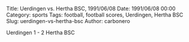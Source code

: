 Title: Uerdingen vs. Hertha BSC, 1991/06/08
Date: 1991/06/08 00:00
Category: sports
Tags: football, football scores, Uerdingen, Hertha BSC
Slug: uerdingen-vs-hertha-bsc
Author: carbonero


Uerdingen 1 - 2 Hertha BSC
